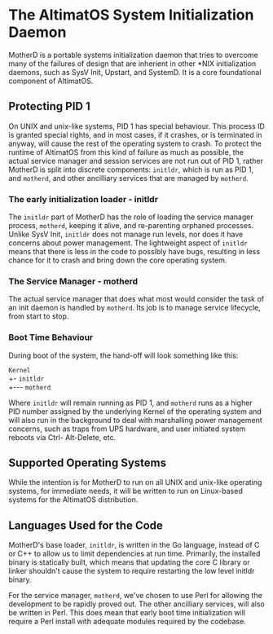 # The AltimatOS System Initialization Daemon

MotherD is a portable systems initialization daemon that tries to overcome
many of the failures of design that are inherient in other *NIX initialization
daemons, such as SysV Init, Upstart, and SystemD. It is a core foundational
component of AltimatOS. 

## Protecting PID 1

On UNIX and unix-like systems, PID 1 has special behaviour. This process ID is
granted special rights, and in most cases, if it crashes, or is terminated in
anyway, will cause the rest of the operating system to crash. To protect the
runtime of AltimatOS from this kind of failure as much as possible, the actual
service manager and session services are not run out of PID 1, rather MotherD
is split into discrete components: `initldr`, which is run as PID 1, and
`motherd`, and other ancilliary services that are managed by `motherd`.

### The early initialization loader - initldr

The `initldr` part of MotherD has the role of loading the service manager
process, `motherd`, keeping it alive, and re-parenting orphaned processes.
Unlike SysV Init, `initldr` does not manage run levels, nor does it have
concerns about power management. The lightweight aspect of `initldr` means that
there is less in the code to possibly have bugs, resulting in less chance for
it to crash and bring down the core operating system.

### The Service Manager - motherd

The actual service manager that does what most would consider the task of an
init daemon is handled by `motherd`. Its job is to manage service lifecycle,
from start to stop.

### Boot Time Behaviour

During boot of the system, the hand-off will look something like this:

  `Kernel`<br />
  +- `initldr`<br />
  +--- `motherd`

Where `initldr` will remain running as PID 1, and `motherd` runs as a higher
PID number assigned by the underlying Kernel of the operating system and will
also run in the background to deal with marshalling power management concerns,
such as traps from UPS hardware, and user initiated system reboots via Ctrl-
Alt-Delete, etc.

## Supported Operating Systems

While the intention is for MotherD to run on all UNIX and unix-like operating
systems, for immediate needs, it will be written to run on Linux-based systems
for the AltimatOS distribution.

## Languages Used for the Code

MotherD's base loader, <code>initldr</code>, is written in the Go language,
instead of C or C++ to allow us to limit dependencies at run time. Primarily,
the installed binary is statically built, which means that updating the core
C library or linker shouldn't cause the system to require restarting the low
level initldr binary.

For the service manager, <code>motherd</code>, we've chosen to use Perl for
allowing the development to be rapidly proved out. The other ancilliary 
services, will also be written in Perl. This does mean that early boot time
initialization will require a Perl install with adequate modules required by
the codebase.

